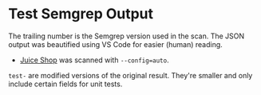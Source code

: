 # Test Semgrep Output
The trailing number is the Semgrep version used in the scan. The JSON output was
beautified using VS Code for easier (human) reading.

* [Juice Shop][js] was scanned with `--config=auto`.

`test-` are modified versions of the original result. They're smaller and only
include certain fields for unit tests.

[js]: https://github.com/juice-shop/juice-shop